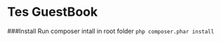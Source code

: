 Tes GuestBook
=========

###Install
Run composer intall in root folder
`php composer.phar install`

